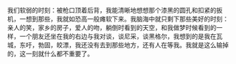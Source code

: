 我们软弱的时刻：被枪口顶着后背，我能清晰地想想那个漆黑的圆孔和扣紧的扳机，一想到那些，我就如恐高一般瘫软下来。我脑海中就只剩下那些美好的时刻：亲人的笑，家乡的房子，爱人的吻，躺倒时看到的天空，和我做梦时候看到的一样，一个朋友还坐在我的右边与我对谈，谈尼采，谈黑格尔，我想到的是我在瓦城，东吁，勃固，皎漂，我还没有去到那些地方，还有人在等我。我就是这么输掉的，这一刻就什么都不重要了。